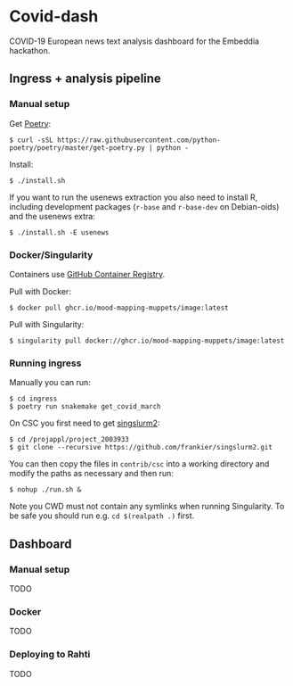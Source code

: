 # Covid-dash

COVID-19 European news text analysis dashboard for the Embeddia hackathon.

## Ingress + analysis pipeline

### Manual setup

Get [Poetry](https://python-poetry.org/):

    $ curl -sSL https://raw.githubusercontent.com/python-poetry/poetry/master/get-poetry.py | python -

Install:

    $ ./install.sh

If you want to run the usenews extraction you also need to install R, including
development packages (`r-base` and `r-base-dev` on Debian-oids) and the usenews
extra:

    $ ./install.sh -E usenews

### Docker/Singularity

Containers use [GitHub Container
Registry](https://github.com/orgs/mood-mapping-muppets/packages?ecosystem=container).

Pull with Docker:

    $ docker pull ghcr.io/mood-mapping-muppets/image:latest

Pull with Singularity:

    $ singularity pull docker://ghcr.io/mood-mapping-muppets/image:latest

### Running ingress

Manually you can run:

    $ cd ingress
    $ poetry run snakemake get_covid_march

On CSC you first need to get [singslurm2](https://github.com/frankier/singslurm2):

    $ cd /projappl/project_2003933
    $ git clone --recursive https://github.com/frankier/singslurm2.git

You can then copy the files in `contrib/csc` into a working directory and
modify the paths as necessary and then run:

    $ nohup ./run.sh &

Note you CWD must not contain any symlinks when running Singularity. To be safe
you should run e.g. `cd $(realpath .)` first.

## Dashboard

### Manual setup

TODO

### Docker

TODO

### Deploying to Rahti

TODO
